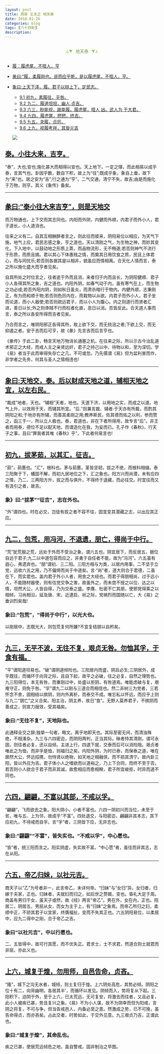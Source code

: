 ```yaml
---
layout: post
title: 周易 王夫之 地天泰
date: 2018-01-26
categories: blog
tags: [六十四卦]
description: 
---
```


<span id = "jump"></span>


<section style="margin: 0px auto; text-align: center;">
    <section class="xhr" style="width: 0px; height: 0px; border-left: 5px solid transparent; border-right: 5px solid transparent; border-bottom: 10px solid rgb(135, 201, 67); display: inline-block; opacity: 0.5; border-top-color: rgb(135, 201, 67);"></section>
    <section class="xhr" style="width: 0px; height: 0px; border-left: 5px solid transparent; border-right: 5px solid transparent; border-top: 10px solid rgb(135, 201, 67); display: inline-block; margin-left: -3px; border-bottom-color: rgb(135, 201, 67);"></section>
    <section style="
margin-left: 0.5em;
display: inline-block;">
        <p>
            <span style="color: rgb(118, 146, 60);">地天泰</span>
        </p>
    </section>
    <section class="xhr" style="margin-left: 0.5em; width: 0px; height: 0px; border-left: 5px solid transparent; border-right: 5px solid transparent; border-top: 10px solid rgb(135, 201, 67); display: inline-block; border-bottom-color: rgb(135, 201, 67);"></section>
    <section class="xhr" style="width: 0px; height: 0px; border-left: 5px solid transparent; border-right: 5px solid transparent; border-bottom: 10px solid rgb(135, 201, 67); display: inline-block; opacity: 0.5; margin-left: -3px; border-top-color: rgb(135, 201, 67);"></section>
</section>

- [履：履虎尾，不咥人，亨](#jump履虎尾)
- [彖曰:“履，柔履刚也。说而应乎乾，是以履虎尾，不咥人，亨。](#jump柔履刚)
- [象曰:上天下泽，履。君子以辩上下，定民志。](#jump上天下泽)
  - [9.1 初九，素履往，无咎。](#jump素履往)
  - [9.2 九二，履道坦坦，幽人,贞吉。](#jump履道坦坦)
  - [9.3 六三，眇能视，跛能履。履虎尾，咥人,凶。武人为 于大君。](#jump眇能视)
  - [9.4 九四，履虎尾，愬愬，终吉。](#jump履虎尾9)
  - [9.5 九五，夬履，贞厉。](#jump夬履)
  - [9.6 上九，视履考祥，其旋元吉](#jump视履考祥)
  
  ![](http://www.guoyi360.com/uploads/allimg/130324/1-130324092K6420.jpg)

<span id = "jump小往大来"></span>
## [泰。小往大来，吉亨。](#jump)
 “泰”，大也;安也;施化甚大而相得以安也。天上地下，一定之理，而此相易以成乎泰，言其气也。卦因乎数，数自下积，故上为“往”;既成乎象，象自上垂，故下为“来”也。居之安为“吉”;行之通为“亨”。二气交通，清宁不失，故吉;由是而施化于万物，则亨。其义《象传》备矣。


----

<span id = "jump泰小往大来吉亨"></span>
## [彖曰:“泰小往大来吉亨”，则是天地交](#jump)
而万物通也，上下交而其志同也。内阳而外阴，内健而外顺，内君子而外小人，君子道长，小人道消也。


往来之义有二。自其互相酬醉者言之，则此往而彼来，阴阳易位以相应，为天气下施，地气上应，君民志感之象，亨之道也。天以清刚之气，为生物之神，而妙其变化，下入地中，以鼓动地之形质上蒸，而品物流形，无不畅遂;若否则神气不流行于形质，而质且搞。君以其心下体愚贱之情，而奠其日用饮食之质，民且上体君心，而与同忧乐;若否则各据其是以相非，貌虽应而情相离。合天化人情而言，泰之所以施化盛大而亨者见矣。


自其所处之时位言之，往者逝于外而且消，来者归于内而且长，为阴阳健顺、君子小人各得其所之象，吉之道也。内阳外阴，如春气动于内，虽有寒气在上，而生物之功必成;若否外阳内阴，则如秋日虽炎，而肃杀暗行于物内。内健外顺，志秉刚正，有为而和顺于物;若否则色厉内在，而栽物以从欲。内君子而外小人，君子坐而论道，而小人器使;若否则疏远君子，而以小人为腹心。内之则道行而贤者汇进，善日以长;外之则谗贼不行而枉者化直，恶日以消。否皆反此。合天道人事而言，泰之所以各安所得而吉者见矣。


乃合而言之，唯阴阳邪正各得其所，故上欲下交，而无挠沮之者;下欲上交，而无抑遏之者。安于吉而后可亨，故《彖》先言吉而后言亨也。


《彖传》于此二卦，畅言天地万物消长通塞之机，在往来之际，所以示古今治乱道术邪正之大经，而戒人主之亲贤远奸，君子之持己以中、待物以和，至为深切。学《易》者当于此而审得失存亡之几，不可或忽。乃先儒谓《易》但为盆利害而作，非学者之先务，何其与圣人之情相违也!

----

<span id = "jump天地交"></span>
## [象曰:天地交，泰。后以财成天地之道，辅相天地之宜，以左右民。](#jump)
 “裁成”地者，天也。“辅相”天者，地也。天道下济，以用地之实，而成之以道。地气上升，以效用于天，而辅其所宜。“后.’’则兼言裁、辅者:于天亦有所裁，而酌其阴阳之和;于地亦有所辅，而善其柔刚之用;教养斯民，佐其德而佑之以利，参而赞之，函三于一，所以立人极也。泰，君道也，非在下者所得用，故专言“后”。非王者而用泰，德位不足以配天地，而谓造化在我，为妄而已。孔子作《春秋》，行天子之事，且曰“罪我者其唯《春秋》乎”，下此者何易言也!

----

<span id = "jump天地交"></span>
## [初九，拔茅茹，以其汇，征吉。](#jump)
“茹”，茹蕙也。“汇”，根科也。茅与茹蕙，茎皆坚韧，拔之不绝，而根科相缀。泰三阳聚于下，蟠固不解，而初九居地位之下，汇之象也。阳方兴而尚潜，未有应四之情，乃二、三两阳方升，拔之而与俱升，不得终于退藏，而必往交。时宜往而又有汲引之者，故吉。

### 象》曰:“拔茅”“征吉”，志在外也。
“外”谓四也。时在必交，岂徒有拔之者不容不往，固宜变其潜藏之志，以出应其正应。


----

<span id = "jump用冯河"></span>
## [九二，包荒，用冯河，不退遗，朋亡，得尚于中行。](#jump)
“荒”犹荒服之荒，远处于外而不受治之象，谓六五也。阴宜居下，而反居五，据位自远于君子;九二以中道包容而应之，非勇于自任者不能，故为“冯河”。六五虽有遐心，弗遗弃也。“朋”谓初、三二阳。三阳方相与为类，以居内用事，二不坚于立党，远收六五之用，乃不偏倚而尚于中道矣。言·“尚”者，道大则合于君德，二虽在下，而实君也。盖内君子外小人者，用舍之大经也。而君子得朋相尚，过于远小人，不能随材器使，则有估党交争之害，故虽外之，而未尝不授之以位、达之以情，坦然大公，人皆自得，乃为交泰之盛。李膺、杜密不亡其朋，使邪党得乘之以相倾，习尚相沿，延及唐、宋，近逮启、祯之际，党祸烈而国随以亡，大《易》之垂训烈矣哉!

### 象曰:“包荒”，“得尚于中行”，以光大也。
以刚居中，志既光大，则包荒复何所嫌?不宜复结朋以自矜矣。

----

<span id = "jump无平不波"></span>
## [九三，无平不波，无往不复，艰贞无咎。勿恤其孚，于食有福。](#jump)
“平”谓阳道坦易也。“破”谓阴道倾险也。三阳居内而盛，阴且必生;三阴居外，成乎既往，而循环于向背之际，且自下起，故平之必破，往之必复，自然之理势也。九三阳得位，本无有咎，而重刚过中，处盛以拒阴，有咎道焉。唯能虑破与复，艰难守正，则免于咎。“孚”谓九二以刚与三道合而相信也。然二非树三为党者，三若怀念不舍，固相结以摈阴，则内外离析，而泰交不成。唯忘私以怀远，而应乎上则与九二“朋亡”之义合矣。阳主治，阴主养，故日“食”。无野人莫养君子，不摈阴而善成之，则宣力报效，受其福矣。


### 象曰:“无往不复”，天地际也。
此通释全交之辞;独挚一句者，略文。离乎地即天也。其际至密无间，而清浊殊绝，不相淆杂。九三与六四密迩，而阴阳两判，正当其际。昧者恃其清刚，谓可永固，则往者必复，还以自倾。主进上行，四退下就，交泰而后可以消险阻。艰贞者唯此之为恤，而非孚是恤，则福归之矣。内阳外阴，为时已泰，而保泰之道，唯在廓然大公，怀远招携，勿恃贤以绝物，如天地之相融侠，而不损其清宁。故内卦三阳，皆以外应为吉。君子体小人之嗜欲而以道裕之，乃上下合同，而终不至于否。若否则小人欲合于君子而非其诚，故愈相应而愈相睽，君子所宜峻拒，时异而道不同也。


----

<span id = "jump无平不波"></span>
## [六四，翩翩，不富以其部，不戒以孚。](#jump)
“翩翩”，飞而欲去之象。阳大阴小，小者不富也。六四一阴初兴而当位，未至于贫，唯与五、上为邻，故成乎“不富”。四处退交，与阳密迩，翩翩非其本志，其下应初九，不待戒而自孚。言“孚”者，三阴皆下应，无异志也。

### 象曰:“翩翩”“不富”，皆失实也。“不戒以孚”，中心愿也。
“皆”者，统三阳而言之。阳实阴虚，失实故不富。“中心愿”者，虽往而非其志，志在从阳。


----

<span id = "jump无平不波"></span>
## [六五，帝乙归妹，以社元吉。](#jump)
商天子以“乙”为号者非一，此言帝乙，未详何帝。“归妹”与“女归”异。女归者，归嫁于夫家，正也。归妹者，夫就妇而归之，如后世之赘婿，变也。昏礼大定于周。商盖有男归于女，虽天子或然，故《经》两言“帝乙”。男在外，女在内，正也。阳居二，阴居五，男屈从女，而女为主于上，有“归妹”之象焉。而帝乙所归之妇，柔顺中正，不骄其君子以宜家，终膺福扯，变而不失其正也。六五阴阳易位，以柔居中，应九二得中之刚，合于帝乙之吉。

### 象曰“以社元吉”，中以行愿也。
二、五皆得中，故可行其愿，而不优失正。君求士，士不求君，然道合则士就君而非屈，亦此义也。

----

<span id = "jump无平不波"></span>
## [上六，城复于煌，勿用师，自邑告命，贞吝。](#jump)
“隆”，城下之沟无水者，城倾，则土复归于煌。上六阴处高危，其势必倾。阴阳之位十有二，向背幽明，各居其半’，而循环以发见。阴倾而入，势将复从下起。三阳积下，迫阴于外，至于上六，已太荒远，无可复安，将激去而往者，又且必复，此小人被疾已甚，势且复兴之象。《易》不为小人谋，故不为阴幸而但为阳戒，言阴之将复，不可与争，但当告戒邑人，内备必至之患。然激成之势，已不可挽，虽告命得贞，而亦吝矣。占此交者，时势如此，于交外见意。九三艰贞乃吉，正谓此也。


### 象曰:“城复于煌”，其命乱也。
疾之已甚，使居荒远倾危之地，虽自警戒，固非制治之早图。











